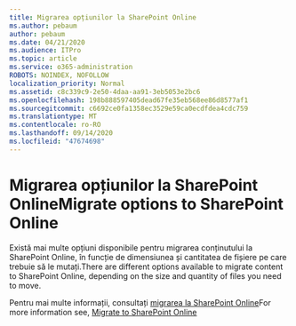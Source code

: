 ```yaml
---
title: Migrarea opțiunilor la SharePoint Online
ms.author: pebaum
author: pebaum
ms.date: 04/21/2020
ms.audience: ITPro
ms.topic: article
ms.service: o365-administration
ROBOTS: NOINDEX, NOFOLLOW
localization_priority: Normal
ms.assetid: c8c339c9-2e50-4daa-aa91-3eb5053e2bc6
ms.openlocfilehash: 198b888597405dead67fe35eb568ee86d8577af1
ms.sourcegitcommit: c6692ce0fa1358ec3529e59ca0ecdfdea4cdc759
ms.translationtype: MT
ms.contentlocale: ro-RO
ms.lasthandoff: 09/14/2020
ms.locfileid: "47674698"
---
```

# <a name="migrate-options-to-sharepoint-online"></a><span data-ttu-id="c12a9-102">Migrarea opțiunilor la SharePoint Online</span><span class="sxs-lookup"><span data-stu-id="c12a9-102">Migrate options to SharePoint Online</span></span>

<span data-ttu-id="c12a9-103">Există mai multe opțiuni disponibile pentru migrarea conținutului la SharePoint Online, în funcție de dimensiunea și cantitatea de fișiere pe care trebuie să le mutați.</span><span class="sxs-lookup"><span data-stu-id="c12a9-103">There are different options available to migrate content to SharePoint Online, depending on the size and quantity of files you need to move.</span></span>
  
<span data-ttu-id="c12a9-104">Pentru mai multe informații, consultați [migrarea la SharePoint Online](https://go.microsoft.com/fwlink/?linkid-2022029)</span><span class="sxs-lookup"><span data-stu-id="c12a9-104">For more information see, [Migrate to SharePoint Online](https://go.microsoft.com/fwlink/?linkid-2022029)</span></span>
  


